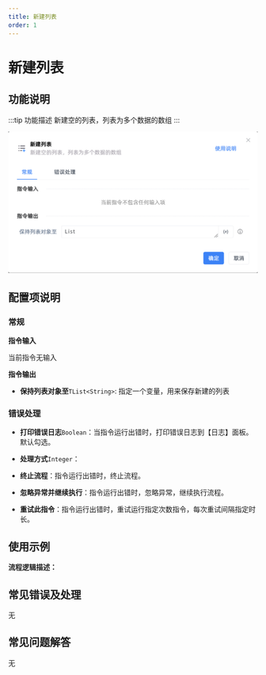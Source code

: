 ```yaml
---
title: 新建列表
order: 1
---
```


# 新建列表

## 功能说明

:::tip 功能描述
新建空的列表，列表为多个数据的数组
:::

![新建列表](../../../assets/新建列表_command.png)

## 配置项说明

### 常规

**指令输入**

当前指令无输入


**指令输出**

- **保持列表对象至**`TList<String>`: 指定一个变量，用来保存新建的列表

### 错误处理

- **打印错误日志**`Boolean`：当指令运行出错时，打印错误日志到【日志】面板。默认勾选。

- **处理方式**`Integer`：

 - **终止流程**：指令运行出错时，终止流程。

 - **忽略异常并继续执行**：指令运行出错时，忽略异常，继续执行流程。

 - **重试此指令**：指令运行出错时，重试运行指定次数指令，每次重试间隔指定时长。

## 使用示例

**流程逻辑描述：** 

## 常见错误及处理

无

## 常见问题解答

无

